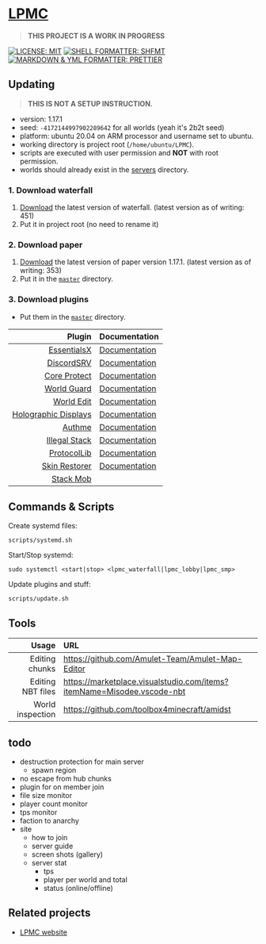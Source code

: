 # [LPMC](https://github.com/developomp/LPMC)

> **THIS PROJECT IS A WORK IN PROGRESS**

[![LICENSE: MIT](https://img.shields.io/badge/License-MIT-green?style=for-the-badge)](./LICENSE)
[![SHELL FORMATTER: SHFMT](https://img.shields.io/badge/shell_formatter-shfmt-darkgrey?style=for-the-badge)](https://github.com/mvdan/sh)
[![MARKDOWN & YML FORMATTER: PRETTIER](https://img.shields.io/badge/markdown_&_yml_formatter-pretiier-ff69b4?style=for-the-badge)](https://github.com/prettier/prettier)

## Updating

> **THIS IS NOT A SETUP INSTRUCTION.**

- version: 1.17.1
- seed: `-4172144997902289642` for all worlds (yeah it's 2b2t seed)
- platform: ubuntu 20.04 on ARM processor and username set to ubuntu.
- working directory is project root (`/home/ubuntu/LPMC`).
- scripts are executed with user permission and **NOT** with root permission.
- worlds should already exist in the [servers](./servers) directory.

### 1. Download waterfall

1. [Download](https://papermc.io/downloads#Waterfall) the latest version of waterfall. (latest version as of writing: 451)
2. Put it in project root (no need to rename it)

### 2. Download paper

1. [Download](https://papermc.io/downloads#Paper-1.17) the latest version of paper version 1.17.1. (latest version as of writing: 353)
2. Put it in the [`master`](./master) directory.

### 3. Download plugins

- Put them in the [`master`](./master) directory.

|                                                                                                                Plugin | Documentation                                                         |
| --------------------------------------------------------------------------------------------------------------------: | :-------------------------------------------------------------------- |
|                                                      [EssentialsX](https://dev.bukkit.org/projects/essentialsx/files) | [Documentation](https://essentialsx.net/wiki/Home.html)               |
|                                                        [DiscordSRV](https://dev.bukkit.org/projects/discordsrv/files) | [Documentation](https://docs.discordsrv.com)                          |
|                                                     [Core Protect](https://dev.bukkit.org/projects/coreprotect/files) | [Documentation](https://docs.coreprotect.net)                         |
|                                                       [World Guard](https://dev.bukkit.org/projects/worldguard/files) | [Documentation](https://worldguard.enginehub.org/en/latest)           |
|                                                         [World Edit](https://dev.bukkit.org/projects/worldedit/files) | [Documentation](https://worldedit.enginehub.org/en/latest)            |
|                                    [Holographic Displays](https://dev.bukkit.org/projects/holographic-displays/files) | [Documentation](https://filoghost.me/docs/holographic-displays)       |
|                                                       [Authme](https://dev.bukkit.org/projects/authme-reloaded/files) | [Documentation](https://github.com/AuthMe/AuthMeReloaded/wiki)        |
|                            [Illegal Stack](https://www.spigotmc.org/resources/dupe-fixes-illegal-stack-remover.44411) | [Documentation](https://github.com/dniym/IllegalStack/wiki)           |
|                                                    [ProtocolLib](https://www.spigotmc.org/resources/protocollib.1997) | [Documentation](https://github.com/dmulloy2/ProtocolLib/wiki)         |
|                                                [Skin Restorer](https://www.spigotmc.org/resources/skinsrestorer.2124) | [Documentation](https://github.com/SkinsRestorer/SkinsRestorerX/wiki) |
| [Stack Mob](https://www.spigotmc.org/resources/stackmob-enhance-your-servers-performance-without-the-sacrifice.29999) |                                                                       |

## Commands & Scripts

Create systemd files:

```
scripts/systemd.sh
```

Start/Stop systemd:

```
sudo systemctl <start|stop> <lpmc_waterfall|lpmc_lobby|lpmc_smp>
```

Update plugins and stuff:

```
scripts/update.sh
```

## Tools

|             Usage | URL                                                                    |
| ----------------: | :--------------------------------------------------------------------- |
|    Editing chunks | https://github.com/Amulet-Team/Amulet-Map-Editor                       |
| Editing NBT files | https://marketplace.visualstudio.com/items?itemName=Misodee.vscode-nbt |
|  World inspection | https://github.com/toolbox4minecraft/amidst                            |

## todo

- destruction protection for main server
  - spawn region
- no escape from hub chunks
- plugin for on member join
- file size monitor
- player count monitor
- tps monitor
- faction to anarchy
- site
  - how to join
  - server guide
  - screen shots (gallery)
  - server stat
    - tps
    - player per world and total
    - status (online/offline)

## Related projects

- [LPMC website](https://github.com/developomp/lpmc.developomp.com)
